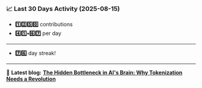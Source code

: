 <!--START_STATS-->
### 📈 Last 30 Days Activity (2025-08-15)  
- **1️⃣2️⃣5️⃣0️⃣** contributions  
- **4️⃣1️⃣•6️⃣7️⃣** per day
---
- **7️⃣6️⃣** day streak!
---
📝 **Latest blog:** [**The Hidden Bottleneck in AI's Brain: Why Tokenization Needs a Revolution**](https://andriak.com/blog/tokenization-revolution)
<!--END_STATS-->
